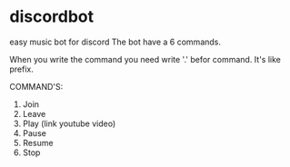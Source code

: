 # discordbot
easy music bot for discord
The bot have a 6 commands.

When you write the command you need write '.' befor command. It's like prefix.

COMMAND'S:
1. Join
2. Leave
3. Play (link youtube video)
4. Pause
5. Resume
6. Stop
